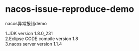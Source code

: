 # nacos-issue-reproduce-demo
nacos异常报错demo

1.JDK version 1.8.0_231  
2.Eclipse CODE compile version 1.8  
3.nacos server version 1.1.4 



